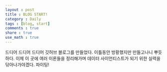 ```yaml
---
layout : post
title : BLOG START!
category : Daily
tags : [blog, start]
comments : true
share : true
use_math : true
---
```


드디어 드디어 드디어 깃허브 블로그를 만들었다.
이틀동안 방황했지만 만들고나니 뿌듯하다. 이제 이 곳에 여러 이론들을 정리해가며 데이터 사이언티스트가 되기 위한 실력을 닦아나가야겠다. 파이팅!
